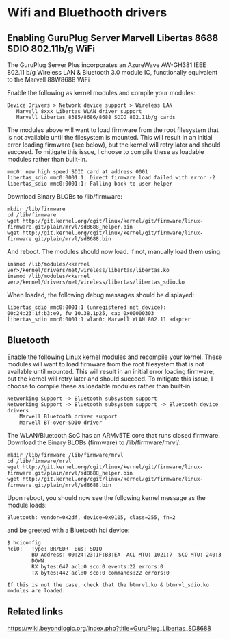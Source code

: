 # Wifi and Bluethooth drivers


## Enabling GuruPlug Server Marvell Libertas 8688 SDIO 802.11b/g WiFi

The GuruPlug Server Plus incorporates an AzureWave AW-GH381 IEEE 802.11 b/g Wireless LAN & Bluetooth 3.0 module IC, functionally equivalent to the Marvell 88W8688
WiFi

Enable the following as kernel modules and compile your modules:

```console
Device Drivers > Network device support > Wireless LAN
   Marvell 8xxx Libertas WLAN driver support
   Marvell Libertas 8385/8686/8688 SDIO 802.11b/g cards
```

The modules above will want to load firmware from the root filesystem that is not available until the filesystem is mounted. This will result in an initial error loading firmware (see below), but the kernel will retry later and should succeed. To mitigate this issue, I choose to compile these as loadable modules rather than built-in.

```console
mmc0: new high speed SDIO card at address 0001
libertas_sdio mmc0:0001:1: Direct firmware load failed with error -2
libertas_sdio mmc0:0001:1: Falling back to user helper
```

Download Binary BLOBs to /lib/firmware:

```console
mkdir /lib/firmware
cd /lib/firmware
wget http://git.kernel.org/cgit/linux/kernel/git/firmware/linux-firmware.git/plain/mrvl/sd8688_helper.bin
wget http://git.kernel.org/cgit/linux/kernel/git/firmware/linux-firmware.git/plain/mrvl/sd8688.bin
```

And reboot. The modules should now load. If not, manually load them using:

```console
insmod /lib/modules/<kernel ver>/kernel/drivers/net/wireless/libertas/libertas.ko 
insmod /lib/modules/<kernel ver>/kernel/drivers/net/wireless/libertas/libertas_sdio.ko 
```

When loaded, the following debug messages should be displayed:

```console
libertas_sdio mmc0:0001:1 (unregistered net_device): 00:24:23:1f:b3:e9, fw 10.38.1p25, cap 0x00000303
libertas_sdio mmc0:0001:1 wlan0: Marvell WLAN 802.11 adapter
```

## Bluetooth

Enable the following Linux kernel modules and recompile your kernel. These modules will want to load firmware from the root filesystem that is not available until mounted. This will result in an initial error loading firmware, but the kernel will retry later and should succeed. To mitigate this issue, I choose to compile these as loadable modules rather than built-in.

```console
Networking Support -> Bluetooth subsystem support 
Networking Support -> Bluetooth subsystem support -> Bluetooth device drivers
	Marvell Bluetooth driver support
	Marvell BT-over-SDIO driver
```

The WLAN/Bluetooth SoC has an ARMv5TE core that runs closed firmware. Download the Binary BLOBs (firmware) to /lib/firmware/mrvl/:

```console
mkdir /lib/firmware /lib/firmware/mrvl 
cd /lib/firmware/mrvl 
wget http://git.kernel.org/cgit/linux/kernel/git/firmware/linux-firmware.git/plain/mrvl/sd8688_helper.bin
wget http://git.kernel.org/cgit/linux/kernel/git/firmware/linux-firmware.git/plain/mrvl/sd8688.bin
```

Upon reboot, you should now see the following kernel message as the module loads:

```console
Bluetooth: vendor=0x2df, device=0x9105, class=255, fn=2
```

and be greeted with a Bluetooth hci device:

```console
$ hciconfig
hci0:   Type: BR/EDR  Bus: SDIO
        BD Address: 00:24:23:1F:B3:EA  ACL MTU: 1021:7  SCO MTU: 240:3
        DOWN
        RX bytes:647 acl:0 sco:0 events:22 errors:0
        TX bytes:442 acl:0 sco:0 commands:22 errors:0

If this is not the case, check that the btmrvl.ko & btmrvl_sdio.ko modules are loaded. 
```

## Related links

https://wiki.beyondlogic.org/index.php?title=GuruPlug_Libertas_SD8688